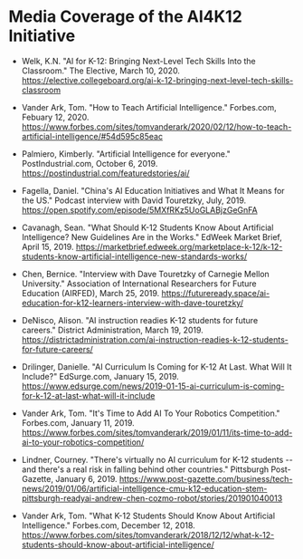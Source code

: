 # Media Coverage of the AI4K12 Initiative

* Welk, K.N. "AI for K-12: Bringing Next-Level Tech Skills Into the Classroom." The Elective, March 10, 2020. https://elective.collegeboard.org/ai-k-12-bringing-next-level-tech-skills-classroom

* Vander Ark, Tom. "How to Teach Artificial Intelligence." Forbes.com, Febuary 12, 2020. https://www.forbes.com/sites/tomvanderark/2020/02/12/how-to-teach-artificial-intelligence/#54d595c85eac

* Palmiero, Kimberly. "Artificial Intelligence for everyone." PostIndustrial.com, October 6, 2019. https://postindustrial.com/featuredstories/ai/

* Fagella, Daniel. "China's AI Education Initiatives and What It Means for the US." Podcast interview with David Touretzky, July, 2019. https://open.spotify.com/episode/5MXfRKz5UoGLABjzGeGnFA

* Cavanagh, Sean. "What Should K-12 Students Know About Artificial Intelligence? New Guidelines Are in the Works." EdWeek Market Brief, April 15, 2019. https://marketbrief.edweek.org/marketplace-k-12/k-12-students-know-artificial-intelligence-new-standards-works/

* Chen, Bernice. "Interview with Dave Touretzky of Carnegie Mellon University." Association of International Researchers for Future Education (AIRFED), March 25, 2019. https://futureready.space/ai-education-for-k12-learners-interview-with-dave-touretzky/

* DeNisco, Alison. "AI instruction readies K-12 students for future careers." District Administration, March 19, 2019. https://districtadministration.com/ai-instruction-readies-k-12-students-for-future-careers/

* Drilinger, Danielle. "AI Curriculum Is Coming for K-12 At Last. What Will It Include?" EdSurge.com, January 15, 2019. https://www.edsurge.com/news/2019-01-15-ai-curriculum-is-coming-for-k-12-at-last-what-will-it-include

* Vander Ark, Tom. "It's Time to Add AI To Your Robotics Competition." Forbes.com, January 11, 2019. https://www.forbes.com/sites/tomvanderark/2019/01/11/its-time-to-add-ai-to-your-robotics-competition/

* Lindner, Courney. "There's virtually no AI curriculum for K-12 students -- and there's a real risk in falling behind other countries." Pittsburgh Post-Gazette, January 6, 2019. https://www.post-gazette.com/business/tech-news/2019/01/06/artificial-intelligence-cmu-k12-education-stem-pittsburgh-readyai-andrew-chen-cozmo-robot/stories/201901040013

* Vander Ark, Tom. "What K-12 Students Should Know About Artificial Intelligence." Forbes.com, December 12, 2018. https://www.forbes.com/sites/tomvanderark/2018/12/12/what-k-12-students-should-know-about-artificial-intelligence/
